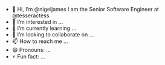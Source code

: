 - 👋 Hi, I’m @nigeljames I am the Senior Software Engineer at @tesseractess
- 👀 I’m interested in ...
- 🌱 I’m currently learning ...
- 💞️ I’m looking to collaborate on ...
- 📫 How to reach me ...
- 😄 Pronouns: ...
- ⚡ Fun fact: ...

<!---
nigeljames-tess/nigeljames-tess is a ✨ special ✨ repository because its `README.md` (this file) appears on your GitHub profile.
You can click the Preview link to take a look at your changes.
--->
